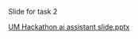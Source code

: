 Slide for task 2

[UM Hackathon ai assistant slide.pptx](https://github.com/user-attachments/files/19720383/UM.Hackathon.ai.assistant.slide.pptx)
